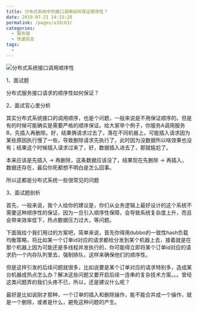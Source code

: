 ```yaml
---
title: 分布式系统中的接口调用如何保证顺序性？
date: 2019-07-21 14:33:28
permalink: /pages/a39cb3/
categories:
  - 服务端
  - 快速突击
tags:
  - 
---
```

 

![分布式系统接口调用顺序性](http://anlun-oss.oss-cn-shenzhen.aliyuncs.com/alun-java-interview/01_%E5%88%86%E5%B8%83%E5%BC%8F%E7%B3%BB%E7%BB%9F%E6%8E%A5%E5%8F%A3%E8%B0%83%E7%94%A8%E9%A1%BA%E5%BA%8F%E6%80%A7.png)



1、面试题

分布式服务接口请求的顺序性如何保证？

2、面试官心里分析

其实分布式系统接口的调用顺序，也是个问题，一般来说是不用保证顺序的。但是有的时候可能确实是需要严格的顺序保证。给大家举个例子，你服务A调用服务B，先插入再删除。好，结果俩请求过去了，落在不同机器上，可能插入请求因为某些原因执行慢了一些，导致删除请求先执行了，此时因为没数据所以啥效果也没有；结果这个时候插入请求过来了，好，数据插入进去了，那就尴尬了。

 

本来应该是先插入 -> 再删除，这条数据应该没了，结果现在先删除 -> 再插入，数据还存在，最后你死都想不明白是怎么回事。

 

所以这都是分布式系统一些很常见的问题

 

3、面试题剖析

 

首先，一般来说，我个人给你的建议是，你们从业务逻辑上最好设计的这个系统不需要这种顺序性的保证，因为一旦引入顺序性保障，会导致系统复杂度上升，而且会带来效率低下，热点数据压力过大，等问题。

 

下面我给个我们用过的方案吧，简单来说，首先你得用dubbo的一致性hash负载均衡策略，将比如某一个订单id对应的请求都给分发到某个机器上去，接着就是在那个机器上因为可能还是多线程并发执行的，你可能得立即将某个订单id对应的请求扔一个内存队列里去，强制排队，这样来确保他们的顺序性。

 

但是这样引发的后续问题就很多，比如说要是某个订单对应的请求特别多，造成某台机器成热点怎么办？解决这些问题又要开启后续一连串的复杂技术方案。。。曾经这类问题弄的我们头疼不已，所以，还是建议什么呢？

 

最好是比如说刚才那种，一个订单的插入和删除操作，能不能合并成一个操作，就是一个删除，或者是什么，避免这种问题的产生。